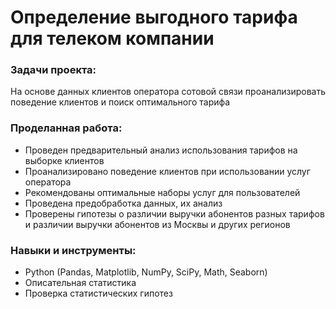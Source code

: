 #  Определение выгодного тарифа для телеком компании

### Задачи проекта:

На основе данных клиентов оператора сотовой связи проанализировать поведение клиентов и поиск оптимального тарифа

### Проделанная работа:

- Проведен предварительный анализ использования тарифов на выборке клиентов
- Проанализировано поведение клиентов при использовании услуг оператора
- Рекомендованы оптимальные наборы услуг для пользователей
- Проведена предобработка данных, их анализ
- Проверены гипотезы о различии выручки абонентов разных тарифов и различии выручки абонентов из Москвы и других регионов

### Навыки и инструменты:

- Python (Pandas, Matplotlib, NumPy, SciPy, Math, Seaborn)
- Описательная статистика
- Проверка статистических гипотез
